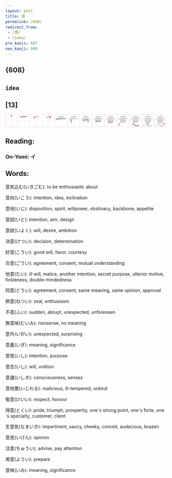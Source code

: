 ```yaml
---
layout: post
title: 意
permalink: /608/
redirect_from:
 - /意/
 - /idea/
pre_kanji: 607
nex_kanji: 609
---
```


## {608}

## `idea`

## [13]

<div class="stroke"><img src="../images/E6848F.png" /></div>

## Reading:

### On-Yomi: イ

## Words:

意気込む(いきごむ): to be enthusiastic about

意向(いこう): intention, idea, inclination

意地(いじ): disposition, spirit, willpower, obstinacy, backbone, appetite

意図(いと): intention, aim, design

意欲(いよく): will, desire, ambition

決意(けつい): decision, determination

好意(こうい): good will, favor, courtesy

合意(ごうい): agreement, consent, mutual understanding

他意(たい): ill will, malice, another intention, secret purpose, ulterior motive, fickleness, double-mindedness

同意(どうい): agreement, consent, same meaning, same opinion, approval

熱意(ねつい): zeal, enthusiasm

不意(ふい): sudden, abrupt, unexpected, unforeseen

無意味(むいみ): nonsense, no meaning

意外(いがい): unexpected, surprising

意義(いぎ): meaning, significance

意思(いし): intention, purpose

意志(いし): will, volition

意識(いしき): consciousness, senses

意地悪(いじわる): malicious, ill-tempered, unkind

敬意(けいい): respect, honour

得意(とくい): pride, triumph, prosperity, one´s strong point, one´s forte, one´s specialty, customer, client

生意気(なまいき): impertinent, saucy, cheeky, conceit, audacious, brazen

意見(いけん): opinion

注意(ちゅうい): advise, pay attention

用意(ようい): prepare

意味(いみ): meaning, significance

